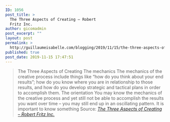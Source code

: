 ```yaml
---
ID: 1056
post_title: >
  The Three Aspects of Creating – Robert
  Fritz Inc.
author: gicomadmin
post_excerpt: ""
layout: post
permalink: >
  http://guillaumeisabelle.com/blogging/2019/11/15/the-three-aspects-of-creating-robert-fritz-inc/
published: true
post_date: 2019-11-15 17:47:51
---
```

> The Three Aspects of Creating The mechanics The mechanics of the creative process include things like “how do you think about your end results”; how do you know where you are in relationship to those results, and how do you develop strategic and tactical plans in order to accomplish them. The orientation You may know the mechanics of the creative process and yet still not be able to accomplish the results you want over time – you may still end up in an oscillating pattern. It is important to know something Source: *[The Three Aspects of Creating – Robert Fritz Inc.][1]*

 [1]: https://www.robertfritz.com/wp/principles/the-three-aspects-of-creating/